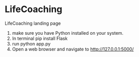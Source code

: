 # LifeCoaching
LifeCoaching landing page 


1. make sure you have Python installed on your system.
2. In terminal pip install Flask
3. run python app.py
4. Open a web browser and navigate to http://127.0.0.1:5000/